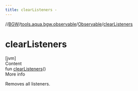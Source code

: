 ```yaml
---
title: clearListeners -
---
```

//[BGW](../../../index.md)/[tools.aqua.bgw.observable](../index.md)/[Observable](index.md)/[clearListeners](clear-listeners.md)



# clearListeners  
[jvm]  
Content  
fun [clearListeners](clear-listeners.md)()  
More info  


Removes all listeners.

  



